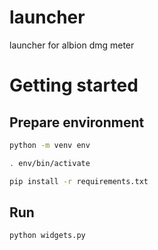 # launcher
launcher for albion dmg meter

# Getting started

## Prepare environment

```bash
python -m venv env

. env/bin/activate

pip install -r requirements.txt
```

## Run

```bash
python widgets.py
```